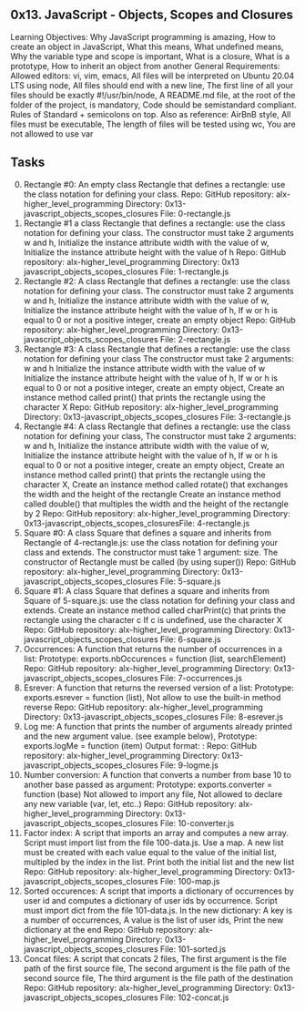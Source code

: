 0x13. JavaScript - Objects, Scopes and Closures
------------------------------------------------------------------------------------
Learning Objectives: Why JavaScript programming is amazing, How to create an object in JavaScript, What this means, What undefined means, Why the variable type and scope is important, What is a closure, What is a prototype, How to inherit an object from another
General Requirements: Allowed editors: vi, vim, emacs, All files will be interpreted on Ubuntu 20.04 LTS using node, All files should end with a new line, The first line of all your files should be exactly #!/usr/bin/node, A README.md file, at the root of the folder of the project, is mandatory, Code should be semistandard compliant. Rules of Standard + semicolons on top. Also as reference: AirBnB style, All files must be executable, The length of files will be tested using wc, You are not allowed to use var

Tasks
----------------------------------------------------------------------------------------------------------
0. Rectangle #0: An empty class Rectangle that defines a rectangle: use the class notation for defining your class. 
Repo: GitHub repository: alx-higher_level_programming Directory: 0x13-javascript_objects_scopes_closures File: 0-rectangle.js
1. Rectangle #1 a class Rectangle that defines a rectangle: use the class notation for defining your class. The constructor must take 2 arguments w and h, Initialize the instance attribute width with the value of w, Initialize the instance attribute height with the value of h 
Repo: GitHub repository: alx-higher_level_programming Directory: 0x13 javascript_objects_scopes_closures File: 1-rectangle.js
2. Rectangle #2: A class Rectangle that defines a rectangle: use the class notation for defining your class. The constructor must take 2 arguments w and h, Initialize the instance attribute width with the value of w, Initialize the instance attribute height with the value of h, If w or h is equal to 0 or not a positive integer, create an empty object
Repo: GitHub repository: alx-higher_level_programming Directory: 0x13-javascript_objects_scopes_closures File: 2-rectangle.js
3. Rectangle #3: A class Rectangle that defines a rectangle: use the class notation for defining your class The constructor must take 2 arguments: w and h Initialize the instance attribute width with the value of w Initialize the instance attribute height with the value of h, If w or h is equal to 0 or not a positive integer, create an empty object, Create an instance method called print() that prints the rectangle using the character X
Repo: GitHub repository: alx-higher_level_programming Directory: 0x13-javascript_objects_scopes_closures File: 3-rectangle.js 
4. Rectangle #4: A class Rectangle that defines a rectangle: use the class notation for defining your class, The constructor must take 2 arguments: w and h, Initialize the instance attribute width with the value of w, Initialize the instance attribute height with the value of h, If w or h is equal to 0 or not a positive integer, create an empty object, Create an instance method called print() that prints the rectangle using the character X, Create an instance method called rotate() that exchanges the width and the height of the rectangle Create an instance method called double() that multiples the width and the height of the rectangle by 2
Repo: GitHub repository: alx-higher_level_programming Directory: 0x13-javascript_objects_scopes_closuresFile: 4-rectangle.js 
5. Square #0: A class Square that defines a square and inherits from Rectangle of 4-rectangle.js: use the class notation for defining your class and extends. The constructor must take 1 argument: size. The constructor of Rectangle must be called (by using super())
Repo: GitHub repository: alx-higher_level_programming Directory: 0x13-javascript_objects_scopes_closures File: 5-square.js  
6. Square #1: A class Square that defines a square and inherits from Square of 5-square.js: use the class notation for defining your class and extends. Create an instance method called charPrint(c) that prints the rectangle using the character c If c is undefined, use the character X
Repo: GitHub repository: alx-higher_level_programming Directory: 0x13-javascript_objects_scopes_closures File: 6-square.js
7. Occurrences: A function that returns the number of occurrences in a list: Prototype: exports.nbOccurences = function (list, searchElement)
Repo: GitHub repository: alx-higher_level_programming Directory: 0x13-javascript_objects_scopes_closures File: 7-occurrences.js
8. Esrever: A function that returns the reversed version of a list: Prototype: exports.esrever = function (list), Not allow to use the built-in method reverse
Repo: GitHub repository: alx-higher_level_programming Directory: 0x13-javascript_objects_scopes_closures
File: 8-esrever.js  
9. Log me: A function that prints the number of arguments already printed and the new argument value. (see example below), Prototype: exports.logMe = function (item) Output format: <number arguments already printed>: <current argument value>
Repo: GitHub repository: alx-higher_level_programming Directory: 0x13-javascript_objects_scopes_closures File: 9-logme.js
10. Number conversion: A function that converts a number from base 10 to another base passed as argument: Prototype: exports.converter = function (base) Not allowed to import any file, Not allowed to declare any new variable (var, let, etc..)
Repo: GitHub repository: alx-higher_level_programming Directory: 0x13-javascript_objects_scopes_closures File: 10-converter.js
11. Factor index: A script that imports an array and computes a new array. Script must import list from the file 100-data.js. Use a map. A new list must be created with each value equal to the value of the initial list, multipled by the index in the list. Print both the initial list and the new list
Repo: GitHub repository: alx-higher_level_programming Directory: 0x13-javascript_objects_scopes_closures File: 100-map.js 
12. Sorted occurences: A script that imports a dictionary of occurrences by user id and computes a dictionary of user ids by occurrence. Script must import dict from the file 101-data.js. In the new dictionary: A key is a number of occurrences, A value is the list of user ids, Print the new dictionary at the end
Repo: GitHub repository: alx-higher_level_programming Directory: 0x13-javascript_objects_scopes_closures File: 101-sorted.js 
13. Concat files: A script that concats 2 files, The first argument is the file path of the first source file, The second argument is the file path of the second source file, The third argument is the file path of the destination
Repo: GitHub repository: alx-higher_level_programming Directory: 0x13-javascript_objects_scopes_closures File: 102-concat.js
